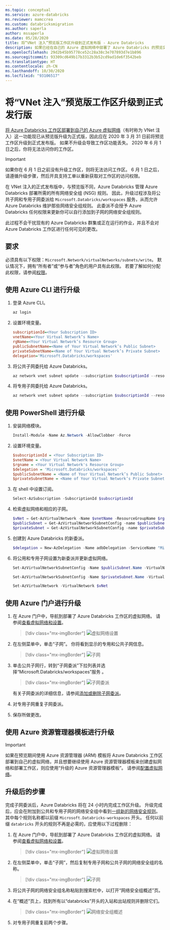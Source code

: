```yaml
---
ms.topic: conceptual
ms.service: azure-databricks
ms.reviewer: mamccrea
ms.custom: databricksmigration
ms.author: saperla
author: mssaperla
ms.date: 05/28/2020
title: 将“VNet 注入”预览版工作区升级到正式发布版 - Azure Databricks
description: 如果已经在自己的 Azure 虚拟网络中部署了 Azure Databricks 的预览实例（这一功能有时称为 VNet 注入），则可以使用这些说明升级到正式发布版实例。
ms.openlocfilehash: 29d2b45b95778ce52c28a38c3e707893d7e1b896
ms.sourcegitcommit: 93309cd649b17b3312b3b52cd9ad1de6f3542beb
ms.translationtype: HT
ms.contentlocale: zh-CN
ms.lasthandoff: 10/30/2020
ms.locfileid: "93106517"
---
```

# <a name="upgrade-your-vnet-injection-preview-workspace-to-ga"></a><a id="upgrade-your-vnet-injection-preview-workspace-to-ga"></a><a id="vnet-inject-upgrade"></a>将“VNet 注入”预览版工作区升级到正式发行版

[将 Azure Databricks 工作区部署到自己的 Azure 虚拟网络](vnet-inject.md)（有时称为 VNet 注入）这一功能现已从预览版升级为正式版，因此应在 2020 年 3 月 31 日前将预览工作区升级到正式发布版。 如果不升级会导致工作区功能丢失。 2020 年 6 月 1 日之后，你将无法访问你的工作区。

> [!IMPORTANT]
>
> 如果你在 6 月 1 日之前没有升级工作区，则将无法访问工作区。 6 月 1 日之后，请遵循升级步骤，然后开具支持工单以重新获取对工作区的访问权限。

在 VNet 注入的正式发布版中，与预览版不同，Azure Databricks 管理 Azure Databricks 部署所需的所有网络安全组 (NSG) 规则。 因此，升级过程涉及将公共子网和专用子网委派给 `Microsoft.Databricks/workspaces` 服务，从而允许 Azure Databricks 维护那些网络安全组规则。 此委派不会授予 Azure Databricks 任何权限来更新你可以自行添加到子网的网络安全组规则。

此过程不会干扰现有的 Azure Databricks 群集或正在运行的作业，并且不会对 Azure Databricks 工作区进行任何可见的更改。

## <a name="requirements"></a>要求

必须具有以下权限：`Microsoft.Network/virtualNetworks/subnets/write`。 默认情况下，拥有“所有者”或“参与者”角色的用户具有此权限。 若要了解如何分配此权限，请参阅[权限](/virtual-network/manage-subnet-delegation#permissions)。

## <a name="upgrade-using-azure-cli"></a>使用 Azure CLI 进行升级

1. 登录 Azure CLI。

   ```powershell
   az login
   ```

2. 设置环境变量。

   ```ini
   subscriptionId=<Your Subscription ID>
   vnetName=<Your Virtual Network’s Name>
   rgName=<Your Virtual Network’s Resource Group>
   publicSubnetName=<Name of Your Virtual Network’s Public Subnet>
   privateSubnetName=<Name of Your Virtual Network’s Private Subnet>
   delegation='Microsoft.Databricks/workspaces'
   ```

3. 将公共子网委托给 Azure Databricks。

   ```powershell
   az network vnet subnet update --subscription $subscriptionId --resource-group $rgName --vnet-name $vnetName --name $publicSubnetName --delegation $delegation
   ```

4. 将专用子网委托给 Azure Databricks。

   ```powershell
   az network vnet subnet update --subscription $subscriptionId --resource-group $rgName --vnet-name $vnetName --name $privateSubnetName --delegation $delegation
   ```

## <a name="upgrade-using-powershell"></a>使用 PowerShell 进行升级

1. 安装网络模块。

   ```powershell
   Install-Module -Name Az.Network -AllowClobber -Force
   ```

2. 设置环境变量。

   ```ini
   $subscriptionId = <Your Subscription ID>
   $vnetName = <Your Virtual Network Name>
   $rgname = <Your Virtual Network's Resource Group>
   $delegation = 'Microsoft.Databricks/workspaces'
   $publicSubnetName = <Name of Your Virtual Network’s Public Subnet>
   $privateSubnetName = <Name of Your Virtual Network’s Private Subnet>
   ```

3. 在 shell 中设置订阅。

   ```powershell
   Select-AzSubscription -SubscriptionId $subscriptionId
   ```

4. 检索虚拟网络和相应的子网。

   ```powershell
   $vNet = Get-AzVirtualNetwork -Name $vnetName -ResourceGroupName $rgname
   $publicSubnet = Get-AzVirtualNetworkSubnetConfig -name $publicSubnetName -VirtualNetwork $vNet
   $privateSubnet = Get-AzVirtualNetworkSubnetConfig -name $privateSubnetName -VirtualNetwork $vNet
   ```

5. 创建到 Azure Databricks 的新委派。

   ```powershell
   $delegation = New-AzDelegation -Name adbDelegation -ServiceName "Microsoft.Databricks/workspaces"
   ```

6. 将公用和专用子网设置为新委派并更新虚拟网络。

   ```powershell
   Set-AzVirtualNetworkSubnetConfig -Name $publicSubnet.Name -VirtualNetwork $vNet -Delegation $delegation -AddressPrefix $publicSubnet.AddressPrefix

   Set-AzVirtualNetworkSubnetConfig -Name $privateSubnet.Name -VirtualNetwork $vNet -Delegation $delegation -AddressPrefix $privateSubnet.AddressPrefix

   Set-AzVirtualNetwork -VirtualNetwork $vNet
   ```

## <a name="upgrade-using-the-azure-portal"></a>使用 Azure 门户进行升级

1. 在 Azure 门户中，导航到部署了 Azure Databricks 工作区的虚拟网络。 请参阅[查看虚拟网络和设置](/virtual-network/manage-virtual-network#view-virtual-networks-and-settings)。

   > [!div class="mx-imgBorder"]
   > ![虚拟网络设置](../../../_static/images/vnet/vnet-inject-vnet.png)

2. 在左侧菜单中，单击“子网”。 你将看到显示的专用和公共子网信息。

   > [!div class="mx-imgBorder"]
   > ![子网](../../../_static/images/vnet/vnet-inject-subnet.png)

3. 单击公共子网行，转到“子网委派”下拉列表并选择“Microsoft.Databricks/workspaces”服务 。

   > [!div class="mx-imgBorder"]
   > ![子网委派](../../../_static/images/vnet/vnet-inject-subnet-delegation.png)

   有关子网委派的详细信息，请参阅[添加或删除子网委派](/virtual-network/manage-subnet-delegation)。

4. 对专用子网重复子网委派。
5. 保存所做更改。

## <a name="upgrade-using-azure-resource-manager-templates"></a>使用 Azure 资源管理器模板进行升级

> [!IMPORTANT]
>
> 如果在预览期间使用 Azure 资源管理器 (ARM) 模板将 Azure Databricks 工作区部署到自己的虚拟网络，并且想要继续使用 Azure 资源管理器模板来创建虚拟网络和部署工作区，则应使用“升级的 Azure 资源管理器模板”。 请参阅[配置虚拟网络](vnet-inject.md#vnet-inject-advanced)。

## <a name="post-upgrade-steps"></a>升级后的步骤

完成子网委派后，Azure Databricks 将在 24 小时内完成工作区升级。 升级完成后，应会在附加到公共和专用子网的网络安全组中看到[一组新的网络安全规则](vnet-inject.md#nsg)。 其中每个规则名称都以前缀 `Microsoft.Databricks-workspaces` 开头。 任何以前缀 `databricks` 开头的规则不再是必需的，应使用以下过程删除：

1. 在 Azure 门户中，导航到部署了 Azure Databricks 工作区的虚拟网络。 请参阅[查看虚拟网络和设置](/virtual-network/manage-virtual-network#view-virtual-networks-and-settings)。

   > [!div class="mx-imgBorder"]
   > ![虚拟网络设置](../../../_static/images/vnet/vnet-inject-vnet.png)

2. 在左侧菜单中，单击“子网”，然后复制专用子网和公共子网的网络安全组的名称。

   > [!div class="mx-imgBorder"]
   > ![子网](../../../_static/images/vnet/vnet-inject-find-nsg.png)

3. 将公共子网的网络安全组名称粘贴到搜索栏中，以打开“网络安全组概述”页。
4. 在“概述”页上，找到所有以“databricks”开头的入站和出站规则并删除它们。

   > [!div class="mx-imgBorder"]
   > ![网络安全组概述](../../../_static/images/vnet/vnet-inject-delete-rules.png)

5. 对专用子网重复前两个步骤。